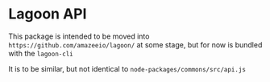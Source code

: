 # Lagoon API

This package is intended to be moved into `https://github.com/amazeeio/lagoon/` at some stage, but for now is bundled with the `lagoon-cli`

It is to be similar, but not identical to `node-packages/commons/src/api.js`
